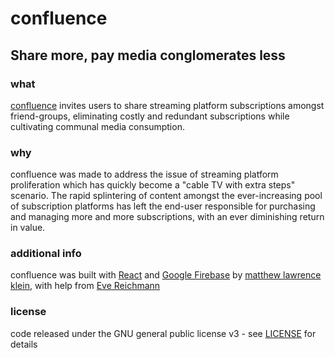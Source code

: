 # confluence
## Share more, pay media conglomerates less

### what
[confluence](http://confluence.matthewlawrencekle.in) invites users to share streaming platform subscriptions amongst friend-groups, eliminating costly and redundant subscriptions while cultivating communal media consumption.

### why
confluence was made to address the issue of streaming platform proliferation which has quickly become a "cable TV with extra steps" scenario. The rapid splintering of content amongst the ever-increasing pool of subscription platforms has left the end-user responsible for purchasing and managing more and more subscriptions, with an ever diminishing return in value.

### additional info
confluence was built with [React](https://reactjs.org/) and [Google Firebase](https://firebase.google.com/) by [matthew lawrence klein](http://matthewlawrencekle.in), with help from [Eve Reichmann](https://evereichmann.github.io/portfolio/)

### license
code released under the GNU general public license v3 - see [LICENSE](https://github.com/matthewlawrenceklein/confluence/blob/master/LICENSE) for details

